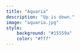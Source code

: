 ```yaml
---
title: "Aquaria"
description: "Up is down."
image: "aquaria.jpg"
style:
    background: "#15559a"
    color: "#fff"
---
```

